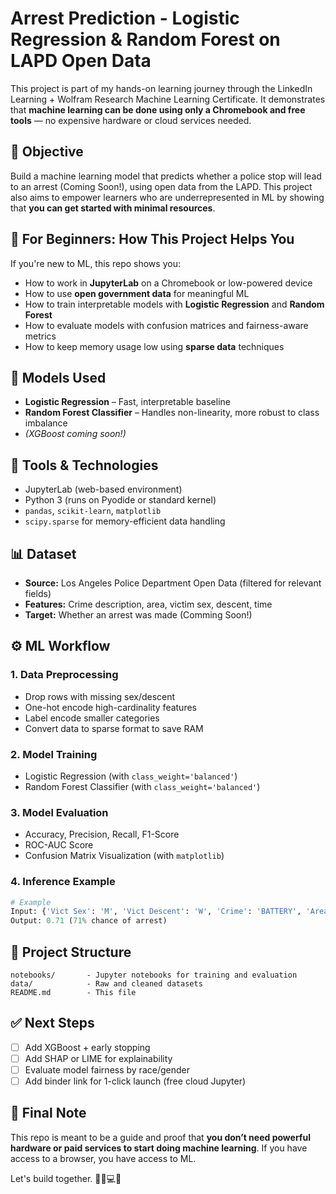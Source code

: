 # Arrest Prediction - Logistic Regression & Random Forest on LAPD Open Data

This project is part of my hands-on learning journey through the LinkedIn Learning + Wolfram Research Machine Learning Certificate. It demonstrates that **machine learning can be done using only a Chromebook and free tools** — no expensive hardware or cloud services needed.

## 🎯 Objective
Build a machine learning model that predicts whether a police stop will lead to an arrest (Coming Soon!), using open data from the LAPD. This project also aims to empower learners who are underrepresented in ML by showing that **you can get started with minimal resources**.

## 🚀 For Beginners: How This Project Helps You
If you're new to ML, this repo shows you:
- How to work in **JupyterLab** on a Chromebook or low-powered device
- How to use **open government data** for meaningful ML
- How to train interpretable models with **Logistic Regression** and **Random Forest**
- How to evaluate models with confusion matrices and fairness-aware metrics
- How to keep memory usage low using **sparse data** techniques

## 🧠 Models Used
- **Logistic Regression** – Fast, interpretable baseline
- **Random Forest Classifier** – Handles non-linearity, more robust to class imbalance
- *(XGBoost coming soon!)*

## 🧰 Tools & Technologies
- JupyterLab (web-based environment)
- Python 3 (runs on Pyodide or standard kernel)
- `pandas`, `scikit-learn`, `matplotlib`
- `scipy.sparse` for memory-efficient data handling

## 📊 Dataset
- **Source:** Los Angeles Police Department Open Data (filtered for relevant fields)
- **Features:** Crime description, area, victim sex, descent, time
- **Target:** Whether an arrest was made (Comming Soon!)

## ⚙️ ML Workflow
### 1. Data Preprocessing
- Drop rows with missing sex/descent
- One-hot encode high-cardinality features
- Label encode smaller categories
- Convert data to sparse format to save RAM

### 2. Model Training
- Logistic Regression (with `class_weight='balanced'`)
- Random Forest Classifier (with `class_weight='balanced'`)

### 3. Model Evaluation
- Accuracy, Precision, Recall, F1-Score
- ROC-AUC Score
- Confusion Matrix Visualization (with `matplotlib`)

### 4. Inference Example
```python
# Example
Input: {'Vict Sex': 'M', 'Vict Descent': 'W', 'Crime': 'BATTERY', 'Area': 'Hollywood'}
Output: 0.71 (71% chance of arrest)
```

## 📁 Project Structure
```
notebooks/       - Jupyter notebooks for training and evaluation
data/            - Raw and cleaned datasets
README.md        - This file
```

## ✅ Next Steps
- [ ] Add XGBoost + early stopping
- [ ] Add SHAP or LIME for explainability
- [ ] Evaluate model fairness by race/gender
- [ ] Add binder link for 1-click launch (free cloud Jupyter)

## 💬 Final Note
This repo is meant to be a guide and proof that **you don’t need powerful hardware or paid services to start doing machine learning**. If you have access to a browser, you have access to ML.

Let's build together. ✊🏾💻🧠
